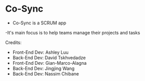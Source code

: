 # Co-Sync

- Co-Sync is a SCRUM app

-It's main focus is to help teams manage their projects and tasks

Credits:
- Front-End Dev: Ashley Luu
- Back-End Dev: David Tskhvedadze
- Front-End Dev: Gian-Marco-Alagna
- Back-End Dev: Jingjing Wang
- Back-End Dev: Nassim Chibane
